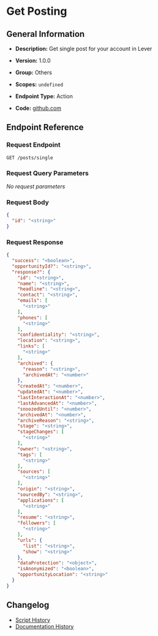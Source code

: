 # Get Posting

## General Information

- **Description:** Get single post for your account in Lever

- **Version:** 1.0.0
- **Group:** Others
- **Scopes:** `undefined`
- **Endpoint Type:** Action
- **Code:** [github.com](https://github.com/NangoHQ/integration-templates/tree/main/integrations/lever-sandbox/actions/get-posting.ts)


## Endpoint Reference

### Request Endpoint

`GET /posts/single`

### Request Query Parameters

_No request parameters_

### Request Body

```json
{
  "id": "<string>"
}
```

### Request Response

```json
{
  "success": "<boolean>",
  "opportunityId?": "<string>",
  "response?": {
    "id": "<string>",
    "name": "<string>",
    "headline": "<string>",
    "contact": "<string>",
    "emails": [
      "<string>"
    ],
    "phones": [
      "<string>"
    ],
    "confidentiality": "<string>",
    "location": "<string>",
    "links": [
      "<string>"
    ],
    "archived": {
      "reason": "<string>",
      "archivedAt": "<number>"
    },
    "createdAt": "<number>",
    "updatedAt": "<number>",
    "lastInteractionAt": "<number>",
    "lastAdvancedAt": "<number>",
    "snoozedUntil": "<number>",
    "archivedAt": "<number>",
    "archiveReason": "<string>",
    "stage": "<string>",
    "stageChanges": [
      "<string>"
    ],
    "owner": "<string>",
    "tags": [
      "<string>"
    ],
    "sources": [
      "<string>"
    ],
    "origin": "<string>",
    "sourcedBy": "<string>",
    "applications": [
      "<string>"
    ],
    "resume": "<string>",
    "followers": [
      "<string>"
    ],
    "urls": {
      "list": "<string>",
      "show": "<string>"
    },
    "dataProtection": "<object>",
    "isAnonymized": "<boolean>",
    "opportunityLocation": "<string>"
  }
}
```

## Changelog

- [Script History](https://github.com/NangoHQ/integration-templates/commits/main/integrations/lever-sandbox/actions/get-posting.ts)
- [Documentation History](https://github.com/NangoHQ/integration-templates/commits/main/integrations/lever-sandbox/actions/get-posting.md)

<!-- END  GENERATED CONTENT -->

